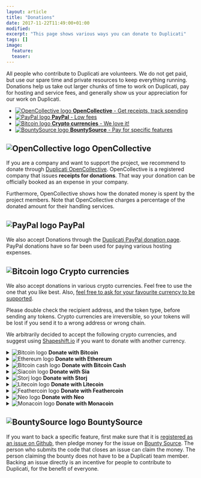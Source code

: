 ```yaml
---
layout: article
title: "Donations"
date: 2017-11-22T11:49:00+01:00
modified:
excerpt: "This page shows various ways you can donate to Duplicati"
tags: []
image:
  feature:
  teaser:
---
```



All people who contribute to Duplicati are volunteers. We do not get paid, but use our spare time and private resources to keep everything running. Donations help us take out larger chunks of time to work on Duplicati, pay for hosting and service fees, and generally show us your appreciation for our work on Duplicati.

<nav class="toc">
<ul>
  <li><a href="#opencollective"><img src="{{ site.url }}/images/opencollective.png" alt="OpenCollective logo" title="OpenCollective"> <b>OpenCollective</b> - Get receipts, track spending</a></li>
  <li><a href="#paypal"><img src="{{ site.url }}/images/paypal.png" alt="PayPal logo" title="PayPal"> <b>PayPal</b> - Low fees</a></li>
  <li><a href="#crypto"><img src="{{ site.url }}/images/bitcoin.png" alt="Bitcoin logo" title="Donate with crypto"> <b>Crypto currencies</b> - We love it!</a></li>
  <li><a href="#bountysource"><img src="{{ site.url }}/images/bountysource.png" alt="BountySource logo" title="BountySource"> <b>BountySource</b> - Pay for specific features</a></li>
</ul>
</nav>

<h2 id="opencollective"><img alt="OpenCollective logo" src="{{ site.url }}/images/opencollective.png" title="OpenCollective" /> OpenCollective</h2>

If you are a company and want to support the project, we recommend to donate through [Duplicati OpenCollective](https://opencollective.com/duplicati). OpenCollective is a registered company that issues **receipts for donations**. That way your donation can be officially booked as an expense in your company. 

Furthermore, OpenCollective shows how the donated money is spent by the project members. Note that OpenCollective charges a percentage of the donated amount for their handling services.

<h2 id="paypal"><img src="{{ site.url }}/images/paypal.png" alt="PayPal logo" title="PayPal"> PayPal</h2>

We also accept Donations through the [Duplicati PayPal donation page](https://goo.gl/5TJ4yB). PayPal donations have so far been used for paying various hosting expenses.

<h2 id="crypto"><img src="{{ site.url }}/images/bitcoin.png" alt="Bitcoin logo" title="Donate with crypto"> Crypto currencies</h2>

We also accept donations in various crypto currencies. Feel free to use the one that you like best. Also, [feel free to ask for your favourite currency to be supported](https://forum.duplicati.com).

Please double check the recipient address, and the token type, before sending any tokens. Crypto currencies are irreversible, so your tokens will be lost if you send it to a wrong address or wrong chain.

We arbitrarily decided to accept the following crypto currencies, and suggest using [Shapeshift.io](https://www.shapeshift.io/) if you want to donate with another currency. 

<details>
  <summary><img alt="Bitcoin logo" src="{{ site.url }}/images/bitcoin.png" title="Bitcoin" /> <b>Donate with Bitcoin</b></summary>
  <img alt="Bitcoin QR code 1Lfzs4EQBtjqQyARfxW1vH5JMRaz7tVCir" src="{{ site.url }}/images/bitcoin-qr_new.png" title="1Lfzs4EQBtjqQyARfxW1vH5JMRaz7tVCir" />
  
  Bitcoin Address: 1Lfzs4EQBtjqQyARfxW1vH5JMRaz7tVCir
</details>

<details>
  <summary><img alt="Ethereum logo" src="{{ site.url }}/images/ethereum.png" title="Ethereum" /> <b>Donate with Ethereum</b></summary>
  <img alt="Ethereum QR code 0xa122e65b01fd18dad0caafc8122e83a3f6cf73a5" src="{{ site.url }}/images/ethereum-qr.png"  title="0xa122e65b01fd18dad0caafc8122e83a3f6cf73a5" />
  
  Ethereum Address: 0xa122e65b01fd18dad0caafc8122e83a3f6cf73a5
</details>

<details>
  <summary><img alt="Bitcoin cash logo" src="{{ site.url }}/images/bitcoincash.png" title="Bitcoin cash" /> <b>Donate with Bitcoin Cash</b></summary>
  <img alt="Bitcoin cash QR code 165gSZ9UshGyUKPyguWELJ9cbxvmsNzYCw" src="{{ site.url }}/images/bitcoin-cash-qr.png" title="165gSZ9UshGyUKPyguWELJ9cbxvmsNzYCw" />
  
  Bitcoin Cash Address: 165gSZ9UshGyUKPyguWELJ9cbxvmsNzYCw
</details>

<details>
  <summary><img alt="Siacoin logo" src="{{ site.url }}/images/siacoin.png" title="Siacoin" /> <b>Donate with Sia</b></summary>
  <img alt="Sia QR code cd1811d152f8ff8fdbcc7a55ed059f22b9d944cf1208a6258180ca3e78789ac0d98e463a9a92" src="{{ site.url }}/images/bitcoin-cash-qr.png" title="cd1811d152f8ff8fdbcc7a55ed059f22b9d944cf1208a6258180ca3e78789ac0d98e463a9a92" />
  
  Sia Address: cd1811d152f8ff8fdbcc7a55ed059f22b9d944cf1208a6258180ca3e78789ac0d98e463a9a92
</details>

<details>
  <summary><img alt="Storj logo" src="{{ site.url }}/images/storj.png" title="Storj" /> <b>Donate with Storj</b></summary>
  <img alt="Storj QR code 0x549d724ba23f9bfc51ca953268da278cf1584428" src="{{ site.url }}/images/storj-qr.png" title="0x549d724ba23f9bfc51ca953268da278cf1584428" />
  
  Storj Address: 0x549d724ba23f9bfc51ca953268da278cf1584428
</details>

<details>
  <summary><img alt="Litecoin logo" src="{{ site.url }}/images/litecoin.png" title="Litecoin" /> <b>Donate with Litecoin</b></summary>
  <img alt="Litecoin QR code LQWT1CyioWDLB5EL9qotK69VqYbKU6Niro" src="{{ site.url }}/images/litecoin-qr.png" title="LQWT1CyioWDLB5EL9qotK69VqYbKU6Niro" />
  
  Litecoin Address: LQWT1CyioWDLB5EL9qotK69VqYbKU6Niro
</details>

<details>
  <summary><img alt="Feathercoin logo" src="{{ site.url }}/images/feathercoin.png" title="Feathercoin" /> <b>Donate with Feathercoin</b></summary>
  <img alt="Feathercoin QR code 6uohdnDjH9h3safydBNBZhfKmJ3nFJDG53" src="{{ site.url }}/images/feathercoin-qr.png" title="6uohdnDjH9h3safydBNBZhfKmJ3nFJDG53" />
  Feathercoin Address: 6uohdnDjH9h3safydBNBZhfKmJ3nFJDG53
</details>

<details>
  <summary><img alt="Neo logo" src="{{ site.url }}/images/neo.png" title="Neo" /> <b>Donate with Neo</b></summary>
  <img alt="Neo QR code AU3HPqquJWg9Vwqkh4PgRWpo5eQpoUHJEi" src="{{ site.url }}/images/neo-qr.png" title="AU3HPqquJWg9Vwqkh4PgRWpo5eQpoUHJEi" />
  
  Neo Address: AU3HPqquJWg9Vwqkh4PgRWpo5eQpoUHJEi
</details>

<details>
  <summary><img alt="Monacoin logo" src="{{ site.url }}/images/monacoin.png" title="Monacoin" /> <b>Donate with Monacoin</b></summary>
  <img alt="Monacoin QR code MGmxaFtogUNk6uFju9RmDKFQZx5FkDX75w" src="{{ site.url }}/images/monacoin-qr.png" title="MGmxaFtogUNk6uFju9RmDKFQZx5FkDX75w" />
  
  Monacoin Address: MGmxaFtogUNk6uFju9RmDKFQZx5FkDX75w
</details>

<h2 id="bountysource"><img src="{{ site.url }}/images/bountysource.png" alt="BountySource logo" title="BountySource"> BountySource</h2>

If you want to back a specific feature, first make sure that it is [registered as an issue on Github](https://github.com/duplicati/duplicati/issues), then pledge money for the issue on [Bounty Source](https://www.bountysource.com/teams/duplicati/issues). 
The person who submits the code that closes an issue can claim the money. The person claiming the bounty does not have to be a Duplicati team member. Backing an issue directly is an incentive for people to contribute to Duplicati, for the benefit of everyone.
